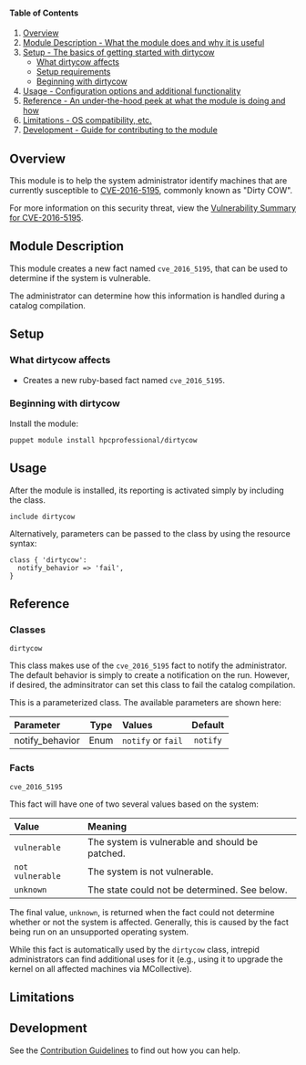 #### Table of Contents

1. [Overview](#overview)
2. [Module Description - What the module does and why it is useful](#module-description)
3. [Setup - The basics of getting started with dirtycow](#setup)
    * [What dirtycow affects](#what-dirtycow-affects)
    * [Setup requirements](#setup-requirements)
    * [Beginning with dirtycow](#beginning-with-dirtycow)
4. [Usage - Configuration options and additional functionality](#usage)
5. [Reference - An under-the-hood peek at what the module is doing and how](#reference)
5. [Limitations - OS compatibility, etc.](#limitations)
6. [Development - Guide for contributing to the module](#development)

## Overview

This module is to help the system administrator identify machines that are
currently susceptible to
[CVE-2016-5195](http://cve.mitre.org/cgi-bin/cvename.cgi?name=CVE-2016-5195),
commonly known as "Dirty COW".

For more information on this security threat, view the [Vulnerability Summary
for CVE-2016-5195](https://web.nvd.nist.gov/view/vuln/detail?vulnId=CVE-2016-5195).

## Module Description

This module creates a new fact named `cve_2016_5195`, that can be used to
determine if the system is vulnerable.

The administrator can determine how this information is handled during a
catalog compilation.

## Setup

### What dirtycow affects

* Creates a new ruby-based fact named `cve_2016_5195`.

### Beginning with dirtycow

Install the module:

```
puppet module install hpcprofessional/dirtycow
```

## Usage

After the module is installed, its reporting is activated simply by including
the class.

```
include dirtycow
```

Alternatively, parameters can be passed to the class by using the resource
syntax:

```
class { 'dirtycow':
  notify_behavior => 'fail',
}
```

## Reference

### Classes

`dirtycow`

This class makes use of the `cve_2016_5195` fact to notify the administrator.
The default behavior is simply to create a notification on the run. However, if
desired, the adminsitrator can set this class to fail the catalog compilation.

This is a parameterized class. The available parameters are shown here:

| Parameter       | Type | Values             | Default  |
| :-------------- | :--: | :----------------- | :------: |
| notify_behavior | Enum | `notify` or `fail` | `notify` |

### Facts

`cve_2016_5195`

This fact will have one of two several values based on the system:

| Value            | Meaning                                         |
| :--------------- | :---------------------------------------------- |
| `vulnerable`     | The system is vulnerable and should be patched. |
| `not vulnerable` | The system is not vulnerable.                   |
| `unknown`        | The state could not be determined. See below.   |

The final value, `unknown`, is returned when the fact could not determine
whether or not the system is affected. Generally, this is caused by the fact
being run on an unsupported operating system.

While this fact is automatically used by the `dirtycow` class, intrepid
administrators can find additional uses for it (e.g., using it to upgrade the
kernel on all affected machines via MCollective).

## Limitations


## Development

See the [Contribution Guidelines](CONTRIBUTING.md) to find out how you can help.
